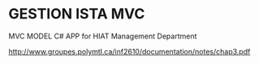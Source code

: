 # GESTION ISTA MVC
MVC MODEL C# APP for HIAT Management Department
















http://www.groupes.polymtl.ca/inf2610/documentation/notes/chap3.pdf
